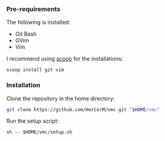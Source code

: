 ### Pre-requirements

The following is installed:

- Git Bash
- GVim
- Vim

I recommend using [scoop](https://scoop.sh/) for the installations:

```
scoop install git vim
```

### Installation

Clone the repository in the home directory:

```sh
git clone https://github.com/HerCerM/vmc.git "$HOME/vmc"
```

Run the setup script:

```
sh -- $HOME/vmc/setup.sh
```

